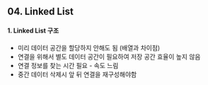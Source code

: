 ## 04. Linked List

#### 1. Linked List 구조
- 미리 데이터 공간을 할당하지 안해도 됨 (배열과 차이점)
- 연결을 위해서 별도 데이터 공간이 필요하여 저장 공간 효율이 높지 않음
- 연결 정보를 찾는 시간 필요 - 속도 느림
- 중간 데이터 삭제시 앞 뒤 연결을 재구성해야함

